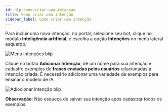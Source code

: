 ```yaml
---
id: nlp-como-criar-uma-intencao
title: Como criar uma intenção
sidebar_label: Como criar uma intenção
---
```


Para incluir uma nova intenção, no portal, selecione seu bot, clique no módulo **Inteligência artificial**, e escolha a opção **Intenções** no menu lateral esquerdo.

![Menu intenções blip](/img/ai/nlp/nlp-como-criar-uma-intencao-1.png)<br>

Clique no botão **Adicionar Intenção**, dê um nome para sua intenção e cadastre exemplos de **frases enviadas pelos usuários** relacionadas a intenção criada. É necessário adicionar uma  variedade de exemplos para ensinar o modelo de IA.

![Adiocionar intenção blip](/img/ai/nlp/nlp-como-criar-uma-intencao-2.png)

**Observação**: Não esqueça de salvar sua intenção após cadastrar todos os exemplos.
